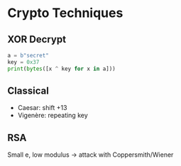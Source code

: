 # Crypto Techniques

## XOR Decrypt
```python
a = b"secret"
key = 0x37
print(bytes([x ^ key for x in a]))
```

## Classical
- Caesar: shift +13
- Vigenère: repeating key

## RSA
Small e, low modulus → attack with Coppersmith/Wiener
